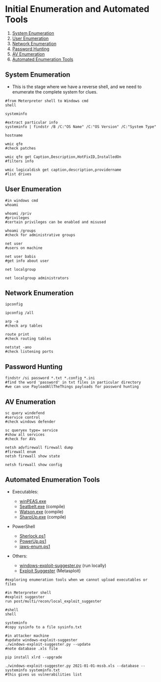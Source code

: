 # Initial Enumeration and Automated Tools

1. [System Enumeration](#system-enumeration)
2. [User Enumeration](#user-enumeration)
3. [Network Enumeration](#network-enumeration)
4. [Password Hunting](#password-hunting)
5. [AV Enumeration](#av-enumeration)
6. [Automated Enumeration Tools](#automated-enumeration-tools)

## System Enumeration

* This is the stage where we have a reverse shell, and we need to enumerate the complete system for clues.

```shell
#from Meterpreter shell to Windows cmd
shell

systeminfo

#extract particular info
systeminfo | findstr /B /C:"OS Name" /C:"OS Version" /C:"System Type"

hostname

wmic qfe
#check patches

wmic qfe get Caption,Description,HotFixID,InstalledOn
#filters info

wmic logicaldisk get caption,description,providername
#list drives
```

## User Enumeration

```shell
#in windows cmd
whoami

whoami /priv
#privileges
#certain privileges can be enabled and misused

whoami /groups
#check for administrative groups

net user
#users on machine

net user babis
#get info about user

net localgroup

net localgroup administrators
```

## Network Enumeration

```shell
ipconfig

ipconfig /all

arp -a
#check arp tables

route print
#check routing tables

netstat -ano
#check listening ports
```

## Password Hunting

```shell
findstr /si password *.txt *.config *.ini
#find the word 'password' in txt files in particular directory
#we can use PayloadAllTheThings payloads for password hunting
```

## AV Enumeration

```shell
sc query windefend
#service control
#check windows defender

sc queryex type= service
#show all services
#check for AVs

netsh advfirewall firewall dump
#firewall enum
netsh firewall show state

netsh firewall show config
```

## Automated Enumeration Tools

* Executables:

  * [winPEAS.exe](https://github.com/carlospolop/PEASS-ng/tree/master/winPEAS)
  * [Seatbelt.exe](https://github.com/GhostPack/Seatbelt) (compile)
  * [Watson.exe](https://github.com/rasta-mouse/Watson) (compile)
  * [SharpUp.exe](https://github.com/GhostPack/SharpUp) (compile)

* PowerShell

  * [Sherlock.ps1](https://github.com/rasta-mouse/Sherlock)
  * [PowerUp.ps1](https://github.com/PowerShellMafia/PowerSploit/tree/master/Privesc)
  * [jaws-enum.ps1](https://github.com/411Hall/JAWS)

* Others:

  * [windows-exploit-suggester.py](https://github.com/AonCyberLabs/Windows-Exploit-Suggester) (run locally)
  * [Exploit Suggester](https://www.rapid7.com/blog/post/2015/08/11/metasploit-local-exploit-suggester-do-less-get-more/) (Metasploit)

```shell
#exploring enumeration tools when we cannot upload executables or files

#in Meterpreter shell
#exploit suggester
run post/multi/recon/local_exploit_suggester

#shell
shell

systeminfo
#copy sysinfo to a file sysinfo.txt

#in attacker machine
#update windows-exploit-suggester
./windows-exploit-suggester.py --update
#note database .xls file

pip install xlrd --upgrade

./windows-exploit-suggester.py 2021-01-01-mssb.xls --database --systeminfo systeminfo.txt
#this gives us vulnerabilities list
```
